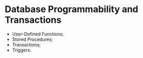 # Database Programmability and Transactions

- User-Defined Functions;
- Stored Procedures;
- Transactions;
- Triggers.
